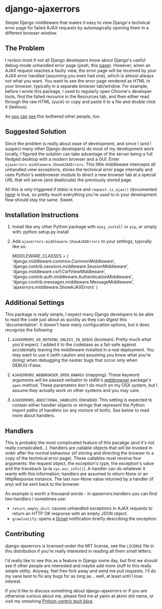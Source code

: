 django-ajaxerrors
=================

Simple Django middleware that makes it easy to view Django's technical error page for failed AJAX requests by automagically opening them in a different browser window.

The Problem
-----------
I reckon most if not all Django developers know about Django's useful debug-mode unhandled error page (yeah, this [page](http://docs.djangoproject.com/en/dev/topics/http/views/#the-500-server-error-view)). However, when an AJAX request reaches a faulty view, the error page will be received by your AJAX error handled (assuming you even had one), which is almost always not what you want. You want to see the error page rendered as HTML in your browser, typically in a separate browser tab/window. For example, before I wrote this package, I used to regularly open Chrome's developer tools, find the failed resource in the Resources tab, and then either read through the raw HTML (yuck) or copy and paste it to a file and double click it (tedious).

As [you](http://groups.google.com/group/django-users/browse_thread/thread/820101441f4dc070) [can](http://djangosnippets.org/snippets/650/) [see](http://djangosnippets.org/snippets/802/) this bothered other people, too.

Suggested Solution
------------------
Since the problem is really about ease of development, and since I (and I suspect many other Django developers) do most of my development work locally, I figured the solution can take advantage of the server being a full fledged desktop with a modern browser and a GUI. Enter `ajaxerrors.middleware.ShowAJAXErrors`. This little middleware intercepts all unhandled view exceptions, stores the technical error page internally and uses Python's webbrowser module to direct a new browser tab at a special URL that will serve (and deallocate) the previously stored page.

All this is only triggered if `DEBUG` is true and `request.is_ajax()` (documented [here](http://docs.djangoproject.com/en/dev/ref/request-response/#django.http.HttpRequest.is_ajax)) is true, so pretty much everything you're used to in your development flow should stay the same. Sweet.

Installation Instructions
-------------------------
1. Install like any other Python package with `easy_install` or `pip`, or simply with:
    python setup.py install

2. Add `ajaxerrors.middleware.ShowAJAXErrors` to your settings, typically like so:

    MIDDLEWARE_CLASSES = (
        'django.middleware.common.CommonMiddleware',
        'django.contrib.sessions.middleware.SessionMiddleware',
        'django.middleware.csrf.CsrfViewMiddleware',
        'django.contrib.auth.middleware.AuthenticationMiddleware',
        'django.contrib.messages.middleware.MessageMiddleware',
        'ajaxerrors.middleware.ShowAJAXErrors'
    )

Additional Settings
-------------------
This package is really simple, I expect many Django developers to be able to read the code just about as quickly as they can digest this 'documentation'. It doesn't have many configuration options, but it does recognize the following:

1. `AJAXERRORS_DO_NOTHING_UNLESS_IN_DEBUG` (boolean): Pretty much what you'd expect. I added it to the codebase as a fail-safe against accidentally leaving the middleware installed in a real deployment. You may want to use it (with caution and assuming you know what you're doing) when debugging the nastier bugs that occur only when DEBUG=False.

2. `AJAXERRORS_WEBBROWSER_OPEN_KWARGS` (mapping): These keyword arguments will be passed verbatim to stdlib's [webbrowser](http://docs.python.org/library/webbrowser.html) package's `open` method. These parameters don't do much on my OSX system, but I assume they actually work on other systems and you may care.

3. `AJAXERRORS_ADDITIONAL_HANDLERS` (iterable): This setting is expected to contain either handler objects or strings that represent the Python import paths of handlers (or any mixture of both). See below to read more about handlers.

Handlers
--------
This is probably the most complicated feature of this pacakge (and it's not really complicated...). Handlers are callable objects that will be invoked in order after the normal behaviour (of storing and directing the browser to a copy of the technical error page). These callables must receive four arguments: the request object, the exception's type, the exception's value and the traceback (a-la `sys.exc_info()`). A handler can do whatever it wants with this information; handlers are assumed to return None or an HttpResponse instance. The last non-None value returned by a handler (if any) will be sent back to the browser.

An example is worth a thousand words - in ajaxerrors.handlers you can find two handlers I sometimes use:
* `return_empty_dict`: causes unhandled exceptions in AJAX requests to return an HTTP OK response with an empty JSON object.
* `growlnotify`: opens a [Growl](http://growl.info/) notification briefly describing the exception.

Contributing
------------
django-ajaxerrors is licensed under the MIT license, see the `LICENSE` file in this distribution if you're really interested in reading all them small letters.

I'd really like to see this as a feature in Django some day, but first we should see if other people are interested and maybe add more stuff to this really simple utility. Anyway, feel free fork away and send me pull requests. I'll do my sane best to fix any bugs for as long as... well, at least until I lose interest.

If you'd like to discuss something about django-ajaxerrors or if you are otherwise curious about me, please find me at yaniv at aknin dot name, or visit my smashing [Python-centric tech blog](http://tech.blog.aknin.name).
